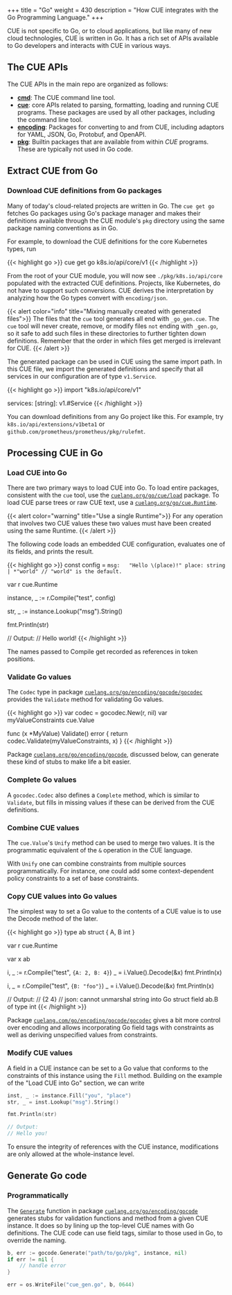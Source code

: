 +++
title = "Go"
weight = 430
description = "How CUE integrates with the Go Programming Language."
+++

CUE is not specific to Go, or to cloud applications, but like many of
new cloud technologies, CUE is written in Go. It has a rich set of APIs
available to Go developers and interacts with CUE in various ways.

## The CUE APIs

The CUE APIs in the main repo are organized as follows:

- [**cmd**](https://pkg.go.dev/cuelang.org/go/cmd):
  The CUE command line tool.
- [**cue**](https://pkg.go.dev/cuelang.org/go/cue):
  core APIs related to parsing, formatting, loading and running CUE programs.
  These packages are used by all other packages, including the command line tool.
- [**encoding**](https://pkg.go.dev/cuelang.org/go/encoding):
  Packages for converting to and from CUE, including adaptors for YAML, JSON,
  Go, Protobuf, and OpenAPI.
- [**pkg**](https://pkg.go.dev/cuelang.org/go/pkg):
  Builtin packages that are available from within _CUE_ programs.
  These are typically not used in Go code.


## Extract CUE from Go

### Download CUE definitions from Go packages

Many of today's cloud-related projects are written in Go.
The `cue get go` fetches Go packages using Go's package manager
and makes their definitions available through the CUE module's `pkg` directory
using the same package naming conventions as in Go.

For example, to download the CUE definitions for the core Kubernetes types, run

{{< highlight go >}}
cue get go k8s.io/api/core/v1
{{< /highlight >}}

From the root of your CUE module<!--TODO(ref)-->, you will now see
`./pkg/k8s.io/api/core` populated with the extracted CUE definitions.
Projects, like Kubernetes, do not have to support such conversions.
CUE derives the interpretation by analyzing how the Go types convert
with `encoding/json`.

{{< alert color="info" title="Mixing manually created with generated files">}}
The files that the `cue` tool generates all end with `_go_gen.cue`.
The `cue` tool will never create, remove, or modify
files `not` ending with `_gen.go`,
so it safe to add such files in these directories to further tighten down
definitions.
Remember that the order in which files get merged is irrelevant for CUE.
{{< /alert >}}

The generated package can be used in CUE using the same import path.
In this CUE file, we import the generated definitions and specify that
all services in our configuration are of type `v1.Service`.

{{< highlight go >}}
import "k8s.io/api/core/v1"

services: [string]: v1.#Service
{{< /highlight >}}

You can download definitions from any Go project like this.
For example, try
`k8s.io/api/extensions/v1beta1`
or
`github.com/prometheus/prometheus/pkg/rulefmt`.



## Processing CUE in Go

### Load CUE into Go

There are two primary ways to load CUE into Go.
To load entire packages, consistent with the `cue` tool,
use the
[`cuelang.org/go/cue/load`](https://pkg.go.dev/cuelang.org/go/cue/load)
package.
To load CUE parse trees or raw CUE text, use a
[`cuelang.org/go/cue.Runtime`](https://pkg.go.dev/cuelang.org/go/cue#Runtime).

{{< alert color="warning" title="Use a single Runtime">}}
For any operation that involves two CUE values these two values must have
been created using the same Runtime.
{{< /alert >}}

The following code loads an embedded CUE configuration,
evaluates one of its fields, and prints the result.

{{< highlight go >}}
const config = `
msg:   "Hello \(place)!"
place: string | *"world" // "world" is the default.
`

var r cue.Runtime

instance, _ := r.Compile("test", config)

str, _ := instance.Lookup("msg").String()

fmt.Println(str)

// Output:
// Hello world!
{{< /highlight >}}

The names passed to Compile get recorded as references in token positions.


### Validate Go values

The `Codec` type in package
[`cuelang.org/go/encoding/gocode/gocodec`](https://pkg.go.dev/cuelang.org/go/encoding/gocode/gocodec)
 provides the `Validate`
method for validating Go values.

{{< highlight go >}}
var codec = gocodec.New(r, nil)
var myValueConstraints cue.Value

func (x *MyValue) Validate() error {
    return codec.Validate(myValueConstraints, x)
}
{{< /highlight >}}

Package
[`cuelang.org/go/encoding/gocode`](https://pkg.go.dev/cuelang.org/go/encoding/gocode),
discussed below,
can generate these kind of stubs to make life a bit easier.


### Complete Go values

A `gocodec.Codec` also defines a `Complete` method, which is similar to
`Validate`, but fills in missing values if these can be derived from the
CUE definitions.


### Combine CUE values

The `cue.Value`'s `Unify` method can be used to merge two values.
It is the programmatic equivalent of the `&` operation in the CUE language.

With `Unify` one can combine constraints from multiple sources programmatically.
For instance, one could add some context-dependent policy constraints to
a set of base constraints.


### Copy CUE values into Go values

The simplest way to set a Go value to the contents of a CUE value
is to use the Decode method of the later.

{{< highlight go >}}
type ab struct { A, B int }

var r cue.Runtime

var x ab

i, _ := r.Compile("test", `{A: 2, B: 4}`)
_ = i.Value().Decode(&x)
fmt.Println(x)

i, _ = r.Compile("test", `{B: "foo"}`)
_ = i.Value().Decode(&x)
fmt.Println(x)

// Output:
// {2 4}
// json: cannot unmarshal string into Go struct field ab.B of type int
{{< /highlight >}}

Package
[`cuelang.com/go/encoding/gocode/gocodec`](https://pkg.go.dev/cuelang.org/go/encoding/gocode/gocodec)
 gives a bit more control
over encoding and allows incorporating Go field tags with constraints as
well as deriving unspecified values from constraints.


### Modify CUE values

A field in a CUE instance can be set to a Go value that conforms to the
constraints of this instance using the `Fill` method.
Building on the example of the "Load CUE into Go" section, we can write

```go
inst, _ := instance.Fill("you", "place")
str, _ = inst.Lookup("msg").String()

fmt.Println(str)

// Output:
// Hello you!

```

To ensure the integrity of references with the CUE instance,
modifications are only allowed at the whole-instance level.


## Generate Go code

### Programmatically

The [`Generate`](https://pkg.go.dev/cuelang.org/go/encoding/gocode#Generate)
function in package
[`cuelang.org/go/encoding/gocode`](https://pkg.go.dev/cuelang.org/go/encoding/gocode)
generates stubs for validation functions and method from a given CUE instance.
It does so by lining up the top-level CUE names with Go definitions.
The CUE code can use field tags, similar to those used in Go,
to override the naming.
```go
b, err := gocode.Generate("path/to/go/pkg", instance, nil)
if err != nil {
    // handle error
}

err = os.WriteFile("cue_gen.go", b, 0644)
```
